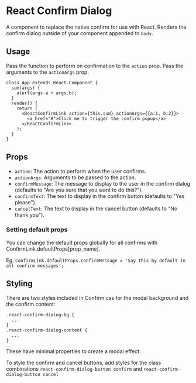 # React Confirm Dialog
A component to replace the native confirm for use with React. Renders the confirm dialog outside of your component appended to `body`.

## Usage
Pass the function to perform on confirmation to the `action` prop. Pass the arguments to the `actionArgs` prop.
```
class App extends React.Component {
  sum(args) { 
    alert(args.a + args.b); 
  }
  render() {
    return (
      <ReactConfirmLink action={this.sum} actionArgs={{a:1, b:2}}>
        <a href="#">Click me to trigger the confirm popup</a>
      </ReactConfirmLink>
    );
  }
}
```

## Props
- `action`: The action to perform when the user confirms.
- `actionArgs`: Arguments to be passed to the action.
- `confirmMessage`: The message to display to the user in the confirm dialog (defaults to "Are you sure that you want to do this?").
- `confirmText`: The text to display in the confirm button (defaults to "Yes please").
- `cancelText`: The text to display in the cancel button (defaults to "No thank you").

### Setting default props
You can change the default props globally for all confirms with ConfirmLink.defaultProps[prop_name].
  
Eg. `ConfirmLink.defaultProps.confirmMessage = 'Say this by default in all confirm messages';`

## Styling

There are two styles included in Confirm.css for the modal background and the confirm content:
```
.react-confirm-dialog-bg {
  ...
}
.react-confirm-dialog-content {
  ...
}
```
These have minimal properties to create a modal effect.

To style the confirm and cancel buttons, add styles for the class combinations `react-confirm-dialog-button confirm` and `react-confirm-dialog-button cancel`